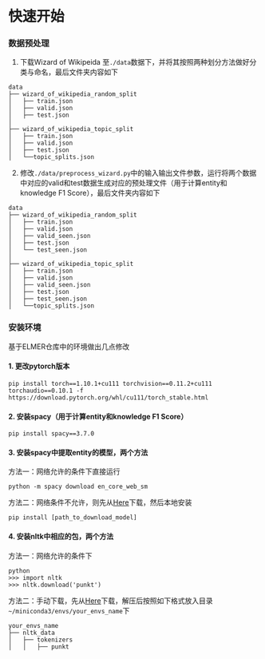 # 快速开始

### 数据预处理
1. 下载Wizard of Wikipeida 至`./data`数据下，并将其按照两种划分方法做好分类与命名，最后文件夹内容如下
```
data
├── wizard_of_wikipedia_random_split  
│   ├── train.json
│   ├── valid.json 
│   ├── test.json 
│
├── wizard_of_wikipedia_topic_split
│   ├── train.json
│   ├── valid.json 
│   ├── test.json 
│   └──topic_splits.json
```
2. 修改`./data/preprocess_wizard.py`中的输入输出文件参数，运行将两个数据中对应的valid和test数据生成对应的预处理文件（用于计算entity和knowledge F1 Score），最后文件夹内容如下
```
data
├── wizard_of_wikipedia_random_split  
│   ├── train.json
│   ├── valid.json 
│   ├── valid_seen.json 
│   ├── test.json 
│   └── test_seen.json
│
├── wizard_of_wikipedia_topic_split
│   ├── train.json
│   ├── valid.json 
│   ├── valid_seen.json 
│   ├── test.json 
│   ├── test_seen.json
│   └──topic_splits.json
```

### 安装环境
基于ELMER仓库中的环境做出几点修改
#### 1. 更改pytorch版本
```
pip install torch==1.10.1+cu111 torchvision==0.11.2+cu111 torchaudio==0.10.1 -f https://download.pytorch.org/whl/cu111/torch_stable.html
```
#### 2. 安装spacy（用于计算entity和knowledge F1 Score）
```
pip install spacy==3.7.0
```
#### 3. 安装spacy中提取entity的模型，两个方法

方法一：网络允许的条件下直接运行
```
python -m spacy download en_core_web_sm
```

方法二：网络条件不允许，则先从[Here](https://github.com/explosion/spacy-models/releases/download/en_core_web_sm-3.7.0/en_core_web_sm-3.7.0-py3-none-any.whl)下载，然后本地安装

```
pip install [path_to_download_model]
```
#### 4. 安装nltk中相应的包，两个方法
方法一：网络允许的条件下
```
python
>>> import nltk
>>> nltk.download('punkt')
```
方法二：手动下载，先从[Here](https://raw.githubusercontent.com/nltk/nltk_data/gh-pages/packages/tokenizers/punkt.zip)下载，解压后按照如下格式放入目录`~/miniconda3/envs/your_envs_name`下
```
your_envs_name
├── nltk_data
│   ├── tokenizers
│   │   ├── punkt
```
